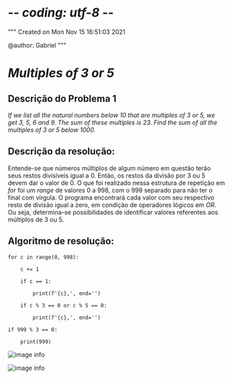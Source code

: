 # -*- coding: utf-8 -*-
"""
Created on Mon Nov 15 16:51:03 2021

@author: Gabriel
"""
# *Multiples of 3 or 5*

## Descrição do Problema 1

*If we list all the natural numbers below 10 that are multiples of 3 or 5, we get 3, 5, 6 and 9. The sum of these multiples is 23. Find the sum of all the multiples of 3 or 5 below 1000.*

## Descrição da resolução:
    
Entende-se que números múltiplos de algum número em questão terão seus restos divisíveis igual a 0. 
Então, os restos da divisão por 3 ou 5 devem dar o valor de 0.
O que foi realizado nessa estrutura de repetição em *for* foi um *range* de valores 0 a 998, com o 999 separado para não ter o final com vírgula.
O programa encontrará cada valor com seu respectivo resto de divisão igual a zero, em condição de operadores lógicos em *OR*. Ou seja, determina-se possibilidades de identificar valores referentes aos múltiplos de 3 ou 5.

## Algoritmo de resolução:

    for c in range(0, 998):

        c += 1

        if c == 1:

            print(f'{c},', end='')

        if c % 3 == 0 or c % 5 == 0:

            print(f'{c},', end='')

    if 999 % 3 == 0:

        print(999)


![image info](intership-PF/https://github.com/gmsmoreno/intership-PF/blob/main/resultado1.JPG)

![image info](intership-PF/https://github.com/gmsmoreno/intership-PF/blob/main/resultado2.JPG)



        
        
    